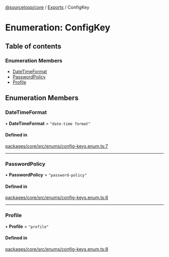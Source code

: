 [@sourceloop/core](../README.md) / [Exports](../modules.md) / ConfigKey

# Enumeration: ConfigKey

## Table of contents

### Enumeration Members

- [DateTimeFormat](ConfigKey.md#datetimeformat)
- [PasswordPolicy](ConfigKey.md#passwordpolicy)
- [Profile](ConfigKey.md#profile)

## Enumeration Members

### DateTimeFormat

• **DateTimeFormat** = ``"date-time format"``

#### Defined in

[packages/core/src/enums/config-keys.enum.ts:7](https://github.com/sourcefuse/loopback4-microservice-catalog/blob/93a7f917/packages/core/src/enums/config-keys.enum.ts#L7)

___

### PasswordPolicy

• **PasswordPolicy** = ``"password-policy"``

#### Defined in

[packages/core/src/enums/config-keys.enum.ts:6](https://github.com/sourcefuse/loopback4-microservice-catalog/blob/93a7f917/packages/core/src/enums/config-keys.enum.ts#L6)

___

### Profile

• **Profile** = ``"profile"``

#### Defined in

[packages/core/src/enums/config-keys.enum.ts:8](https://github.com/sourcefuse/loopback4-microservice-catalog/blob/93a7f917/packages/core/src/enums/config-keys.enum.ts#L8)
